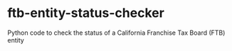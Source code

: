 # ftb-entity-status-checker
Python code to check the status of a California Franchise Tax Board (FTB) entity
